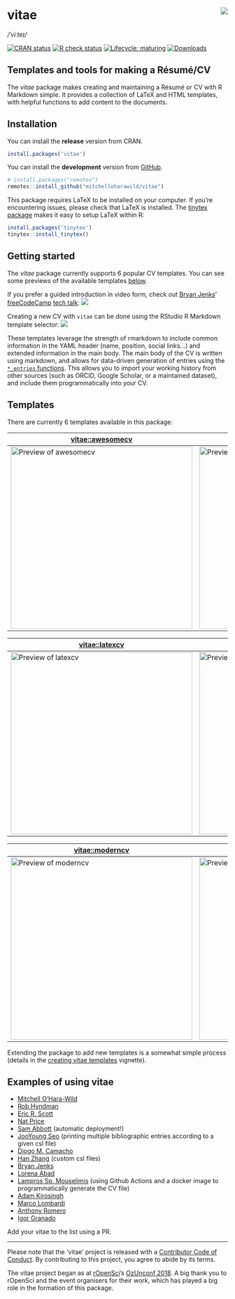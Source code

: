 
<!-- README.md is generated from README.Rmd. Please edit that file -->

# vitae <img src="man/figures/logo.png" align="right" />

*/ˈviːteɪ/*

<!-- badges: start -->

[![CRAN
status](https://www.r-pkg.org/badges/version/vitae)](https://cran.r-project.org/package=vitae)
[![R check
status](https://github.com/mitchelloharawild/vitae/actions/workflows/R-CMD-check.yaml/badge.svg)](https://github.com/mitchelloharawild/vitae/actions/workflows/R-CMD-check.yaml)
[![Lifecycle:
maturing](https://img.shields.io/badge/lifecycle-maturing-blue.svg)](https://lifecycle.r-lib.org/articles/stages.html#maturing)
[![Downloads](https://cranlogs.r-pkg.org/badges/vitae)](https://cran.r-project.org/package=vitae)
<!-- badges: end -->

## Templates and tools for making a Résumé/CV

The *vitae* package makes creating and maintaining a Résumé or CV with R
Markdown simple. It provides a collection of LaTeX and HTML templates,
with helpful functions to add content to the documents.

## Installation

You can install the **release** version from CRAN.

``` r
install.packages('vitae')
```

You can install the **development** version from
[GitHub](https://github.com/mitchelloharawild/vitae).

``` r
# install.packages("remotes")
remotes::install_github("mitchelloharawild/vitae")
```

This package requires LaTeX to be installed on your computer. If you’re
encountering issues, please check that LaTeX is installed. The [tinytex
package](https://github.com/rstudio/tinytex) makes it easy to setup
LaTeX within R:

``` r
install.packages('tinytex')
tinytex::install_tinytex()
```

## Getting started

The *vitae* package currently supports 6 popular CV templates. You can
see some previews of the available templates [below](#templates).

If you prefer a guided introduction in video form, check out [Bryan
Jenks](https://github.com/tallguyjenks)’
[freeCodeCamp](https://github.com/freeCodeCamp/freeCodeCamp) [tech
talk](https://youtu.be/cMlRAiQUdD8):
[![](man/figures/freecodecamp.jpg)](https://youtu.be/cMlRAiQUdD8)

Creating a new CV with `vitae` can be done using the RStudio R Markdown
template selector: ![](man/figures/template_gui.png)

These templates leverage the strength of rmarkdown to include common
information in the YAML header (name, position, social links…) and
extended information in the main body. The main body of the CV is
written using markdown, and allows for data-driven generation of entries
using the [`*_entries`
functions](https://pkg.mitchelloharawild.com/vitae/reference/cv_entries.html).
This allows you to import your working history from other sources (such
as ORCID, Google Scholar, or a maintained dataset), and include them
programmatically into your CV.

## Templates

There are currently 6 templates available in this package:

| [**vitae::awesomecv**](https://pkg.mitchelloharawild.com/vitae/reference/awesomecv.html)         | [**vitae::hyndman**](https://pkg.mitchelloharawild.com/vitae/reference/hyndman.html)         |
|--------------------------------------------------------------------------------------------------|----------------------------------------------------------------------------------------------|
| [<img src="man/figures/preview-awesomecv.png" width="415" alt="Preview of awesomecv" />](https://pkg.mitchelloharawild.com/vitae/reference/awesomecv.html)  | [<img src="man/figures/preview-hyndman.png" width="415" alt="Preview of hyndman" />](https://pkg.mitchelloharawild.com/vitae/reference/hyndman.html)  |

| [**vitae::latexcv**](https://pkg.mitchelloharawild.com/vitae/reference/latexcv.html)         | [**vitae::markdowncv**](https://pkg.mitchelloharawild.com/vitae/reference/markdowncv.html)         |
|----------------------------------------------------------------------------------------------|----------------------------------------------------------------------------------------------------|
| [<img src="man/figures/preview-latexcv.png" width="415" alt="Preview of latexcv" />](https://pkg.mitchelloharawild.com/vitae/reference/latexcv.html)  | [<img src="man/figures/preview-markdowncv.png" width="415" alt="Preview of markdowncv" />](https://pkg.mitchelloharawild.com/vitae/reference/markdowncv.html)  |

| [**vitae::moderncv**](https://pkg.mitchelloharawild.com/vitae/reference/moderncv.html)         | [**vitae::twentyseconds**](https://pkg.mitchelloharawild.com/vitae/reference/twentyseconds.html)         |
|------------------------------------------------------------------------------------------------|----------------------------------------------------------------------------------------------------------|
| [<img src="man/figures/preview-moderncv.png" width="415" alt="Preview of moderncv" />](https://pkg.mitchelloharawild.com/vitae/reference/moderncv.html)  | [<img src="man/figures/preview-twentyseconds.png" width="415" alt="Preview of twentyseconds" />](https://pkg.mitchelloharawild.com/vitae/reference/twentyseconds.html)  |

Extending the package to add new templates is a somewhat simple process
(details in the [creating vitae
templates](https://pkg.mitchelloharawild.com/vitae/articles/extending.html)
vignette).

## Examples of using vitae

- [Mitchell O’Hara-Wild](https://github.com/mitchelloharawild/CV)
- [Rob Hyndman](https://github.com/robjhyndman/CV)
- [Eric R. Scott](https://github.com/Aariq/curriculum-vitae)
- [Nat Price](https://github.com/natbprice/cv)
- [Sam Abbott](https://github.com/seabbs/cv) (automatic deployment!)
- [JooYoung Seo](https://github.com/jooyoungseo/jy_CV) (printing
  multiple bibliographic entries according to a given csl file)
- [Diogo M. Camacho](https://github.com/diogocamacho/CV)
- [Han Zhang](https://github.com/HanZhang-psych/CV) (custom csl files)
- [Bryan Jenks](https://github.com/tallguyjenks/CV)
- [Lorena Abad](https://github.com/loreabad6/R-CV)
- [Lampros Sp. Mouselimis](https://github.com/mlampros/My.CVitae) (using
  Github Actions and a docker image to programmatically generate the CV
  file)
- [Adam Kirosingh](https://github.com/akirosingh/CV)
- [Marco Lombardi](https://github.com/mlombardi6/awesome-template)
- [Anthony Romero](https://github.com/ganthonyr/CV)
- [Igor Granado](https://github.com/GranadoIgor/CV)

Add your vitae to the list using a PR.

------------------------------------------------------------------------

Please note that the ‘vitae’ project is released with a [Contributor
Code of
Conduct](https://github.com/mitchelloharawild/vitae/blob/master/.github/CODE_OF_CONDUCT.md).
By contributing to this project, you agree to abide by its terms.

The vitae project began as at [rOpenSci](https://ropensci.org/)’s
[OzUnconf 2018](https://ozunconf18.ropensci.org/). A big thank you to
rOpenSci and the event organisers for their work, which has played a big
role in the formation of this package.
